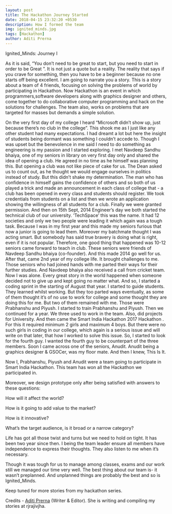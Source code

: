 ```yaml
---
layout: post
title: The Hackathon Journey Started
date: 2018-04-15 23:32:20 +0530
description: How I formed the team
img: ignited_minds.jpg
tags: [Hackathon]
author: Aditi Prerna
---
```

 Ignited_Minds: Journey I
 
As it is said, “You don’t need to be great to start, but you need to start in order to be Great ”. It is not just a quote but a reality. The reality that says if you crave for something, then you have to be a beginner because no one starts off being excellent. I am going to narrate you a story. This is a story about a team of 4 friends, focusing on solving the problems of world by participating in Hackathon. Now Hackathon is an event in which programmers,software developers along with graphics designer and others, come together to
do collaborative computer programming and hack on the solutions for challenges. The team also, works on problems that are targeted for masses but demands a simple solution.

On the very first day of my college I heard “Microsoft didn’t show up, just because there’s no club in the college”. This shook me as I just like any other student had
many expectations. I had dreamt a lot but here the insight of students being dormant was something I couldn’t accede to. Though I was upset but the
benevolence in me said I need to do something as engineering is my passion and I started exploring.
I met Navdeep Sandhu bhaiya, one of my seniors in library on very first day only and shared the idea of opening a
club. He agreed in no time as he himself was planning this. But opening a club was
not like piece of cake for us. The Dean asked us to count out, as he thought we
would engage ourselves in politics instead of study. But this didn’t shake my
determination. The man who has confidence in himself gains the confidence of
others and so both of us played a trick and made an announcement in each class of college that - a club has been opened in
every class and students should register. We took credentials from students on a
list and then we wrote an application showing the willingness of all students for a
club. Finally we were granted permission. And then on 15th Sept, 2014 Engineer’s
day we both started the technical club of our university. ‘TechSpace’ this was the
name.
It had 12 societies and only we two people were leading it which again was a
tough task. Because I was in my first year and this made my seniors furious that
now a junior is going to lead them. Moreover my batchmate thought I was acting
smart. But somebody has said true bravery is doing what is right, even if it is not 
popular. Therefore, one good thing that happened was 10-12 seniors came
forward to teach in club. These seniors were friends of Navdeep Sandhu bhaiya
(co-founder). And this made 2014 go well for us.
After that, came 2nd year of my college life. It brought challenges to me. Those
seniors who had joined hands with me parted their ways for their further studies.
And Navdeep bhaiya also received a call from cricket team. Now I was alone.
Every great story in the world happened when someone decided not to give up
and kept going no matter what. And so, I started a coding sprint in the starting of
August that year. I started to guide students. They learned whilst working. But
they too parted ways eventually, as some of them thought it’s of no use to work
for college and some thought they are doing this for me. But two of them
remained with me. Those were Prabhanshu and Piyush.
I started to train Prabhanshu and Piyush. Then we continued for a year. We three
used to work in the team. Also, did projects for University. And then came the Smart India Hackathon 2017
Hackathon . For this it required minimum 2 girls and maximum 4 boys. But there
were no such girls in coding in our college, which again is a serious issue and will write on that later, that how I worked to solve this issue.
So, I started to look for the fourth guy. I wanted the fourth guy to be counterpart of the three members. Soon I came across
one of the seniors, Anudit.
Anudit being a graphics designer & GSOCer, was my floor mate. And then I knew, This Is It. 

Now I, Prabhanshu, Piyush and Anudit were a team going to participate in
Smart India Hackathon. This team has won all the Hackathon we participated in. 

Moreover, we design prototype only after being satisfied with answers to these questions:

How will it affect the world?

How is it going to add value to the market?

How is it innovative?

What’s the target audience, is it broad or a narrow category?

Life has got all those twist and turns but we need to hold on tight. It has been two year since then. 
I being the team leader ensure all members have independence to express their thoughts. They also listen to me when it’s necessary.

Though it was tough for us to manage among classes, exams and our work still we
managed our time very well. The best thing about our team is- it wasn’t preplanned.
And unplanned things are probably the best and so is Ignited_Minds. 

Keep tuned for more stories from my hackathon series.

Credits - [Aditi Prerna][aditi-prerna] (Writer & Editor). She is writing and compiling my stories at rjrajivjha.

[aditi-prerna]: http://www.prernadt.blogspot.com/
